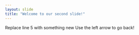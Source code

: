 ```yaml
---
layout: slide
title: "Welcome to our second slide!"
---
```

Replace line 5 with something new
Use the left arrow to go back!
